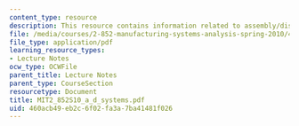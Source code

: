 ```yaml
---
content_type: resource
description: This resource contains information related to assembly/disassembly systems.
file: /media/courses/2-852-manufacturing-systems-analysis-spring-2010/460acb49eb2c6f02fa3a7ba41481f026_MIT2_852S10_a_d_systems.pdf
file_type: application/pdf
learning_resource_types:
- Lecture Notes
ocw_type: OCWFile
parent_title: Lecture Notes
parent_type: CourseSection
resourcetype: Document
title: MIT2_852S10_a_d_systems.pdf
uid: 460acb49-eb2c-6f02-fa3a-7ba41481f026
---
```

